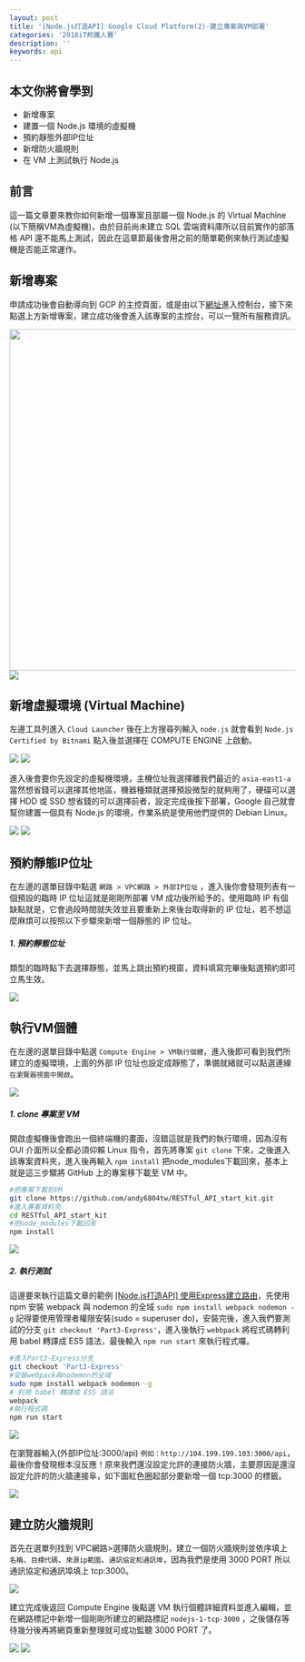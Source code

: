 ```yaml
---
layout: post
title: '[Node.js打造API] Google Cloud Platform(2)-建立專案與VM部署'
categories: '2018iT邦鐵人賽'
description: ''
keywords: api
---
```


## 本文你將會學到
- 新增專案
- 建置一個 Node.js 環境的虛擬機
- 預約靜態外部IP位址
- 新增防火牆規則
- 在 VM 上測試執行 Node.js

## 前言
這一篇文章要來教你如何新增一個專案且部屬一個 Node.js 的 Virtual Machine (以下簡稱VM為虛擬機)，由於目前尚未建立 SQL 雲端資料庫所以目前實作的部落格 API 還不能馬上測試，因此在這章節最後會用之前的簡單範例來執行測試虛擬機是否能正常運作。

## 新增專案
申請成功後會自動導向到 GCP 的主控頁面，或是由以下[網址](https://console.cloud.google.com)進入控制台，接下來點選上方新增專案，建立成功後會進入該專案的主控台，可以一覽所有服務資訊。

<img src="/images/posts/it2018/img1070119-1.png" width="600">
<img src="/images/posts/it2018/img1070119-2.png">

## 新增虛擬環境 (Virtual Machine)
左邊工具列進入 `Cloud Launcher` 後在上方搜尋列輸入 `node.js` 就會看到 `Node.js Certified by Bitnami` 點入後並選擇在 COMPUTE ENGINE 上啟動。

<img src="/images/posts/it2018/img1070119-3.png">
<img src="/images/posts/it2018/img1070119-4.png">

進入後會要你先設定的虛擬機環境，主機位址我選擇離我們最近的 `asia-east1-a` 當然想省錢可以選擇其他地區，機器種類就選擇預設微型的就夠用了，硬碟可以選擇 HDD 或 SSD 想省錢的可以選擇前者，設定完成後按下部署，Google 自己就會幫你建置一個具有 Node.js 的環境，作業系統是使用他們提供的 Debian Linux。

<img src="/images/posts/it2018/img1070119-5.png">
<img src="/images/posts/it2018/img1070119-6.png">

## 預約靜態IP位址 
在左邊的選單目錄中點選 `網路 > VPC網路 > 外部IP位址` ，進入後你會發現列表有一個預設的臨時 IP 位址這就是剛剛所部署 VM 成功後所給予的，使用臨時 IP 有個缺點就是，它會過段時間就失效並且要重新上來後台取得新的 IP 位址，若不想這麼麻煩可以按照以下步驟來新增一個靜態的 IP 位址。

##### 1. 預約靜態位址
類型的臨時點下去選擇靜態，並馬上跳出預約視窗，資料填寫完畢後點選預約即可立馬生效。

<img src="/images/posts/it2018/img1070119-7.png">

## 執行VM個體
在左邊的選單目錄中點選 `Compute Engine > VM執行個體`，進入後即可看到我們所建立的虛擬環境，上面的外部 IP 位址也設定成靜態了，準備就緒就可以點選連線 `在瀏覽器視窗中開啟`。

<img src="/images/posts/it2018/img1070119-8.png">

##### 1. clone 專案至 VM

開啟虛擬機後會跑出一個終端機的畫面，沒錯這就是我們的執行環境，因為沒有 GUI 介面所以全都必須仰賴 Linux 指令，首先將專案 `git clone` 下來，之後進入該專案資料夾，進入後再輸入 `npm install` 把node_modules下載回來，基本上就是這三步驟將 GitHub 上的專案移下載至 VM 中。

```bash
#把專案下載到VM
git clone https://github.com/andy6804tw/RESTful_API_start_kit.git
#進入專案資料夾
cd RESTful_API_start_kit
#把node_modules下載回來
npm install
```

<img src="/images/posts/it2018/img1070119-9.png">

##### 2. 執行測試

這邊要來執行這篇文章的範例 [[Node.js打造API] 使用Express建立路由](https://andy6804tw.github.io/2017/12/26/express-mvc-tutorial/)，先使用 npm 安裝 webpack 與 nodemon 的全域 `sudo npm install webpack nodemon -g` 記得要使用管理者權限安裝(sudo = superuser do)，安裝完後，進入我們要測試的分支 `git checkout 'Part3-Express'`，進入後執行 `webbpack` 將程式碼轉利用 babel 轉譯成 ES5 語法，最後輸入 `npm run start` 來執行程式囉。


```bash
#進入Part3-Express分支
git checkout 'Part3-Express'
#安裝webpack與nodemon的全域
sudo npm install webpack nodemon -g
# 利用 babel 轉譯成 ES5 語法
webpack
#執行程式碼
npm run start
```

<img src="/images/posts/it2018/img1070119-10.png">

在瀏覽器輸入(外部IP位址:3000/api) `例如：http://104.199.199.103:3000/api`，最後你會發現根本沒反應！原來我們還沒設定允許的連接防火牆，主要原因是還沒設定允許的防火牆連接阜，如下圖紅色圈起部分要新增一個 tcp:3000 的標籤。

<img src="/images/posts/it2018/img1070119-11.png">

## 建立防火牆規則
首先在選單列找到 VPC網路>選擇防火牆規則，建立一個防火牆規則並依序填上 `名稱`、`目標代碼`、`來源ip範圍`、`通訊協定和通訊埠`，因為我們是使用 3000 PORT 所以通訊協定和通訊埠填上 tcp:3000。

<img src="/images/posts/it2018/img1070119-12.png">

建立完成後返回 Compute Engine 後點選 VM 執行個體詳細資料並進入編輯，並在網路標記中新增一個剛剛所建立的網路標記 `nodejs-1-tcp-3000` ，之後儲存等待幾分後再將網頁重新整理就可成功監聽 3000 PORT 了。

<img src="/images/posts/it2018/img1070119-13.png">
<img src="/images/posts/it2018/img1070119-14.png">
